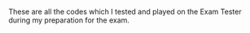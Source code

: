 These are all the codes which I tested and played on the Exam Tester during my preparation for the exam. 
